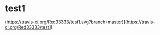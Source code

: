 # test1
(https://travis-ci.org/Red33333/test1.svg?branch=master)](https://travis-ci.org/Red33333/test1)
